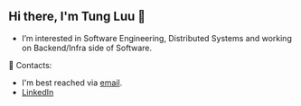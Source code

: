 ## Hi there, I'm Tung Luu 👋

- I’m interested in Software Engineering, Distributed Systems and working on Backend/Infra side of Software.

<!--
- 🔭 I’m currently studying Computer Science and Mathematics at Denison University.
- 😄 I’m interested in Software Engineering and Distributed Systems.
- 🧐 I'm a Computer Science enthusiast with strong motivation and curiosity to explore new knowledge.
- 💻 My prior experience focuses on Full Stack Development with Node.js, Python, MongoDB, and Firebase on the backend and React, JavaScript, and TypeScript on the frontend.
-->

📧 Contacts:
- I'm best reached via [email](mailto:luukhanhtung2002@gmail.com).
- [LinkedIn](https://www.linkedin.com/in/tung-luu/)
<!--
- [Facebook](https://www.facebook.com/TungKLuu/)
- [My website](https://tung2389.github.io/)
-->
<!--
- 💬 Ask me about ...
- 📫 How to reach me: ...
- 😄 Pronouns: ...
- ⚡ Fun fact: ...
-->

<!--
Social Platforms:
- [DEV Community](https://dev.to/tung2389)
- [Hashnode](https://hashnode.com/@tung2389)
-->



<!--![Tung's github stats](https://github-readme-stats.vercel.app/api?username=tung2389&show_icons=true) -->

<!-- ![Top Languages](https://github-readme-stats.vercel.app/api/top-langs/?username=tung2389) -->
